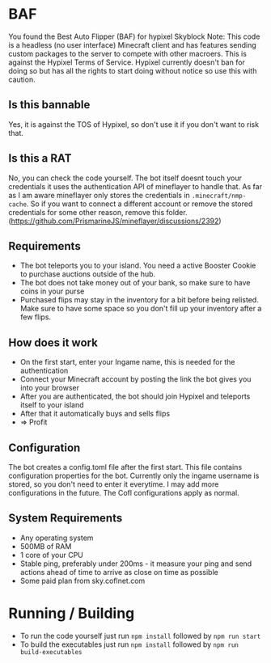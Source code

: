 # BAF

You found the Best Auto Flipper (BAF) for hypixel Skyblock
Note: This code is a headless (no user interface) Minecraft client and has features sending custom packages to the server to compete with other macroers. This is against the Hypixel Terms of Service.
Hypixel currently doesn't ban for doing so but has all the rights to start doing without notice so use this with caution.

## Is this bannable

Yes, it is against the TOS of Hypixel, so don't use it if you don't want to risk that.

## Is this a RAT

No, you can check the code yourself. The bot itself doesnt touch your credentials it uses the authentication API of mineflayer to handle that.
As far as I am aware mineflayer only stores the credentials in `.minecraft/nmp-cache`. So if you want to connect a different account or remove the stored credentials for some other reason, remove this folder. (https://github.com/PrismarineJS/mineflayer/discussions/2392)

## Requirements

-   The bot teleports you to your island. You need a active Booster Cookie to purchase auctions outside of the hub.
-   The bot does not take money out of your bank, so make sure to have coins in your purse
-   Purchased flips may stay in the inventory for a bit before being relisted. Make sure to have some space so you don't fill up your inventory after a few flips.

## How does it work

-   On the first start, enter your Ingame name, this is needed for the authentication
-   Connect your Minecraft account by posting the link the bot gives you into your browser
-   After you are authenticated, the bot should join Hypixel and teleports itself to your island
-   After that it automatically buys and sells flips
-   => Profit

## Configuration

The bot creates a config.toml file after the first start. This file contains configuration properties for the bot. Currently only the ingame username is stored, so you don't need to enter it everytime.
I may add more configurations in the future.
The Cofl configurations apply as normal.

## System Requirements

-   Any operating system
-   500MB of RAM
-   1 core of your CPU
-   Stable ping, preferably under 200ms - it measure your ping and send actions ahead of time to arrive as close on time as possible
-   Some paid plan from sky.coflnet.com

# Running / Building

-   To run the code yourself just run `npm install` followed by `npm run start`
-   To build the executables just run `npm install` followed by `npm run build-executables`
